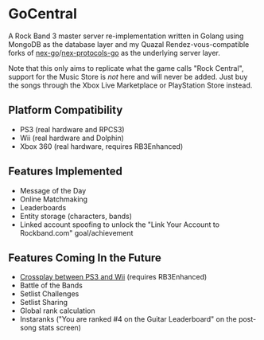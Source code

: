 # GoCentral
A Rock Band 3 master server re-implementation written in Golang using MongoDB as the database layer and my Quazal Rendez-vous-compatible forks of [nex-go](https://github.com/ihatecompvir/nex-go)/[nex-protocols-go](https://github.com/ihatecompvir/nex-protocols-go) as the underlying server layer. 

Note that this only aims to replicate what the game calls "Rock Central", support for the Music Store is _not_ here and will never be added. Just buy the songs through the Xbox Live Marketplace or PlayStation Store instead.

## Platform Compatibility
- PS3 (real hardware and RPCS3)
- Wii (real hardware and Dolphin)
- Xbox 360 (real hardware, requires RB3Enhanced)

## Features Implemented
- Message of the Day
- Online Matchmaking
- Leaderboards
- Entity storage (characters, bands)
- Linked account spoofing to unlock the "Link Your Account to Rockband.com" goal/achievement

## Features Coming In the Future
- [Crossplay between PS3 and Wii](https://www.youtube.com/watch?v=KW5NrjDsv00) (requires RB3Enhanced)
- Battle of the Bands
- Setlist Challenges
- Setlist Sharing
- Global rank calculation
- Instaranks ("You are ranked #4 on the Guitar Leaderboard" on the post-song stats screen)
